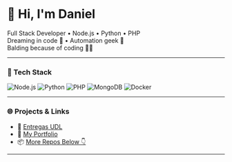 # 👋 Hi, I'm Daniel

Full Stack Developer • Node.js • Python • PHP  
Dreaming in code 💭 • Automation geek 🤖  
Balding because of coding 🧠💥

---

### 🚀 Tech Stack
![Node.js](https://img.shields.io/badge/Node.js-339933?style=for-the-badge&logo=nodedotjs&logoColor=white)
![Python](https://img.shields.io/badge/Python-3776AB?style=for-the-badge&logo=python&logoColor=white)
![PHP](https://img.shields.io/badge/PHP-777BB4?style=for-the-badge&logo=php&logoColor=white)
![MongoDB](https://img.shields.io/badge/MongoDB-4EA94B?style=for-the-badge&logo=mongodb&logoColor=white)
![Docker](https://img.shields.io/badge/Docker-2496ED?style=for-the-badge&logo=docker&logoColor=white)

---

### 🌐 Projects & Links

- 🔗 [Entregas UDL](https://entregasudl.live)
- 💼 [My Portfolio](https://your-portfolio-link.com)
- 📦 [More Repos Below 👇](#)

---
